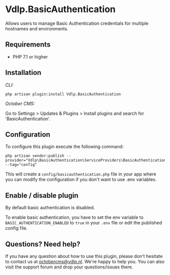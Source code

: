 # Vdlp.BasicAuthentication

Allows users to manage Basic Authentication credentials for multiple hostnames and environments.

## Requirements

* PHP 7.1 or higher

## Installation

*CLI:*

```
php artisan plugin:install Vdlp.BasicAuthentication
```

*October CMS:*

Go to Settings > Updates & Plugins > Install plugins and search for 'BasicAuthentication'.

## Configuration

To configure this plugin execute the following command:

```
php artisan vendor:publish --provider="Vdlp\BasicAuthentication\ServiceProviders\BasicAuthenticationServiceProvider" --tag="config"
```

This will create a `config/basicauthentication.php` file in your app where you can modify the configuration if you don't
want to use .env variables.

## Enable / disable plugin

By default basic authentication is disabled. 

To enable basic authentication, you have to set the env variable to `BASIC_AUTHENTICATION_ENABLED` to `true` in your `.env` file or edit the published config file.

## Questions? Need help?

If you have any question about how to use this plugin, please don't hesitate to contact us at octobercms@vdlp.nl. We're happy to help you. You can also visit the support forum and drop your questions/issues there.
